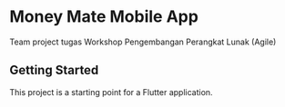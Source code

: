 # Money Mate Mobile App

Team project tugas Workshop Pengembangan Perangkat Lunak (Agile)

## Getting Started

This project is a starting point for a Flutter application.
